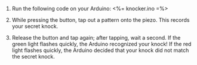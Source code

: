 1.  Run the following code on your Arduino: 
    <%= knocker.ino =%>
2. While pressing the button, tap out a pattern onto the piezo. This records your secret knock.

3. Release the button and tap again; after tapping, wait a second. If the green light flashes quickly, the Arduino recognized your knock! If the red light flashes quickly, the Arduino decided that your knock did not match the secret knock.
